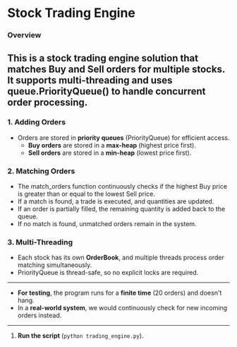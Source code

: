 # Stock Trading Engine

### Overview
This is a stock trading engine solution that matches Buy and Sell orders for multiple stocks. It supports **multi-threading** and uses queue.PriorityQueue() to handle concurrent order processing.
---
### 1. Adding Orders
- Orders are stored in **priority queues** (PriorityQueue) for efficient access.
  - **Buy orders** are stored in a **max-heap** (highest price first).
  - **Sell orders** are stored in a **min-heap** (lowest price first).

### 2. Matching Orders
- The match_orders function continuously checks if the highest Buy price is greater than or equal to the lowest Sell price.
- If a match is found, a trade is executed, and quantities are updated.
- If an order is partially filled, the remaining quantity is added back to the queue.
- If no match is found, unmatched orders remain in the system.

### 3. Multi-Threading
- Each stock has its own **OrderBook**, and multiple threads process order matching simultaneously.
- PriorityQueue is thread-safe, so no explicit locks are required.

--- 

- **For testing**, the program runs for a **finite time** (20 orders) and doesn't hang.  
- In a **real-world system**, we would continuously check for new incoming orders instead.

---

1. **Run the script** (`python trading_engine.py`).

